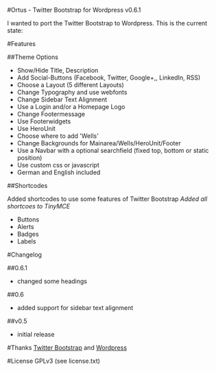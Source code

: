 #Ortus - Twitter Bootstrap for Wordpress v0.6.1

I wanted to port the Twitter Bootstrap to Wordpress. This is the current state:

#Features

##Theme Options

* Show/Hide Title, Description
* Add Social-Buttons (Facebook, Twitter, Google+,, LinkedIn, RSS)
* Choose a Layout (5 different Layouts)
* Change Typography and use webfonts
* Change Sidebar Text Alignment
* Use a Login and/or a Homepage Logo
* Change Footermessage
* Use Footerwidgets
* Use HeroUnit
* Choose where to add 'Wells' 
* Change Backgrounds for Mainarea/Wells/HeroUnit/Footer
* Use a Navbar with a optional searchfield (fixed top, bottom or static position)
* Use custom css or javascript
* German and English included

##Shortcodes

Added shortcodes to use some features of Twitter Bootstrap
*Added all shortcoes to TinyMCE*

* Buttons
* Alerts
* Badges
* Labels

#Changelog

##0.6.1
* changed some headings

##0.6
* added support for sidebar text alignment

##v0.5
* initial release

#Thanks
[Twitter Bootstrap](http://twitter.github.com/bootstrap/ "Twitter Bootstrap") and [Wordpress](http://wordpress.org/ "Wordpress")

#License
GPLv3 (see license.txt)